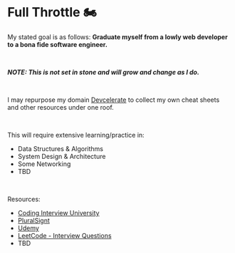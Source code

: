 # Full Throttle :motorcycle:

My stated goal is as follows: **Graduate myself from a lowly web developer to a bona fide software engineer.**

&nbsp;

**_NOTE: This is not set in stone and will grow and change as I do._**

&nbsp;

I may repurpose my domain [Devcelerate](https://devcelerate.io) to collect my own cheat sheets and other resources under one roof.

&nbsp;

This will require extensive learning/practice in:
* Data Structures & Algorithms
* System Design & Architecture
* Some Networking
* TBD

&nbsp;

Resources:
* [Coding Interview University](https://github.com/jwasham/coding-interview-university)
* [PluralSignt](https://www.pluralsight.com/)
* [Udemy](https://www.udemy.com/)
* [LeetCode - Interview Questions](https://leetcode.com/interview/)
* TBD
